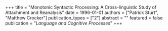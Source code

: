 +++
title = "Monotonic Syntactic Processing: A Cross-linguistic Study of Attachment and Reanalysis"
date = 1996-01-01
authors = ["Patrick Sturt", "Matthew Crocker"]
publication_types = ["2"]
abstract = ""
featured = false
publication = "*Language and Cognitive Processes*"
+++

